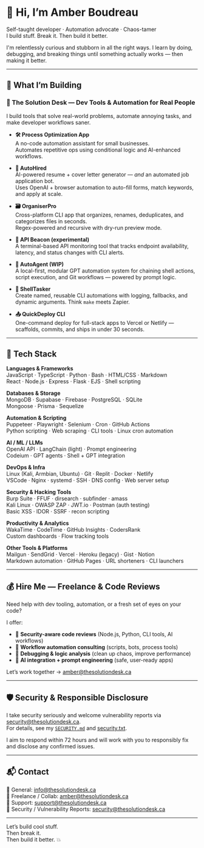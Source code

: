 # 👋 Hi, I’m Amber Boudreau

Self-taught developer · Automation advocate · Chaos-tamer  
I build stuff. Break it. Then build it better.

I'm relentlessly curious and stubborn in all the right ways. I learn by doing, debugging, and breaking things until something actually works — then making it better.

---

## 🔧 What I’m Building

### 🧩 The Solution Desk — Dev Tools & Automation for Real People  
I build tools that solve real-world problems, automate annoying tasks, and make developer workflows saner.

- **🛠️ Process Optimization App**  
  A no-code automation assistant for small businesses.  
  Automates repetitive ops using conditional logic and AI-enhanced workflows.

- **🤖 AutoHired**  
  AI-powered resume + cover letter generator — *and* an automated job application bot.  
  Uses OpenAI + browser automation to auto-fill forms, match keywords, and apply at scale.

- **🗃️ OrganiserPro**  
  Cross-platform CLI app that organizes, renames, deduplicates, and categorizes files in seconds.  
  Regex-powered and recursive with dry-run preview mode.

- **📡 API Beacon (experimental)**  
  A terminal-based API monitoring tool that tracks endpoint availability, latency, and status changes with CLI alerts.

- **🧠 AutoAgent (WIP)**  
  A local-first, modular GPT automation system for chaining shell actions, script execution, and Git workflows — powered by prompt logic.

- **🧪 ShellTasker**  
  Create named, reusable CLI automations with logging, fallbacks, and dynamic arguments. Think `make` meets Zapier.

- **📤 QuickDeploy CLI**  
  One-command deploy for full-stack apps to Vercel or Netlify — scaffolds, commits, and ships in under 30 seconds.

---

## 🧠 Tech Stack

**Languages & Frameworks**  
JavaScript · TypeScript · Python · Bash · HTML/CSS · Markdown  
React · Node.js · Express · Flask · EJS · Shell scripting

**Databases & Storage**  
MongoDB · Supabase · Firebase · PostgreSQL · SQLite  
Mongoose · Prisma · Sequelize

**Automation & Scripting**  
Puppeteer · Playwright · Selenium · Cron · GitHub Actions  
Python scripting · Web scraping · CLI tools · Linux cron automation

**AI / ML / LLMs**  
OpenAI API · LangChain (light) · Prompt engineering  
Codeium · GPT agents · Shell + GPT integration

**DevOps & Infra**  
Linux (Kali, Armbian, Ubuntu) · Git · Replit · Docker · Netlify  
VSCode · Nginx · systemd · SSH · DNS config · Web server setup

**Security & Hacking Tools**  
Burp Suite · FFUF · dirsearch · subfinder · amass  
Kali Linux · OWASP ZAP · JWT.io · Postman (auth testing)  
Basic XSS · IDOR · SSRF · recon scripting

**Productivity & Analytics**  
WakaTime · CodeTime · GitHub Insights · CodersRank  
Custom dashboards · Flow tracking tools

**Other Tools & Platforms**  
Mailgun · SendGrid · Vercel · Heroku (legacy) · Gist · Notion  
Markdown automation · GitHub Pages · URL shorteners · CLI launchers

---

## 💰 Hire Me — Freelance & Code Reviews

Need help with dev tooling, automation, or a fresh set of eyes on your code?

I offer:
- 🔐 **Security-aware code reviews** (Node.js, Python, CLI tools, AI workflows)
- 🤖 **Workflow automation consulting** (scripts, bots, process tools)
- 🧪 **Debugging & logic analysis** (clean up chaos, improve performance)
- 🧠 **AI integration + prompt engineering** (safe, user-ready apps)

Let’s work together → [amber@thesolutiondesk.ca](mailto:amber@thesolutiondesk.ca)

---

## 🛡 Security & Responsible Disclosure

I take security seriously and welcome vulnerability reports via [security@thesolutiondesk.ca](mailto:security@thesolutiondesk.ca).  
For details, see my [`SECURITY.md`](https://github.com/TheSolutionDeskAndCompany/security-policy) and [security.txt](https://thesolutiondesk.ca/.well-known/security.txt).

I aim to respond within 72 hours and will work with you to responsibly fix and disclose any confirmed issues.

---

## 📬 Contact

📩 General: [info@thesolutiondesk.ca](mailto:info@thesolutiondesk.ca)  
💼 Freelance / Collab: [amber@thesolutiondesk.ca](mailto:amber@thesolutiondesk.ca)  
🧰 Support: [support@thesolutiondesk.ca](mailto:support@thesolutiondesk.ca)  
🔐 Security / Vulnerability Reports: [security@thesolutiondesk.ca](mailto:security@thesolutiondesk.ca)

---

Let’s build cool stuff.  
Then break it.  
Then build it better. 💥

